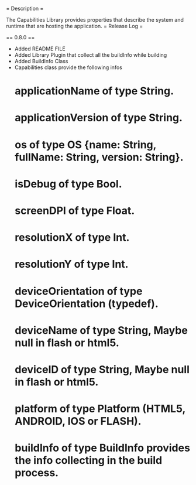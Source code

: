 = Description =

The Capabilities Library provides properties that describe the system and runtime that are hosting the application.
= Release Log =

== 0.8.0 ==

- Added README FILE
- Added Library Plugin that collect all the buildInfo while building
- Added BuildInfo Class
- Capabilities class provide the following infos
    # applicationName of type String.
	# applicationVersion of type String.
	# os of type OS {name: String, fullName: String, version: String}.
	# isDebug of type Bool.
	# screenDPI of type Float.
	# resolutionX of type Int.
	# resolutionY of type Int.
	# deviceOrientation of type DeviceOrientation (typedef).
	# deviceName of type String, Maybe null in flash or html5.
	# deviceID of type String, Maybe null in flash or html5.
	# platform of type Platform (HTML5, ANDROID, IOS or FLASH).
	# buildInfo of type BuildInfo provides the info collecting in the build process.
